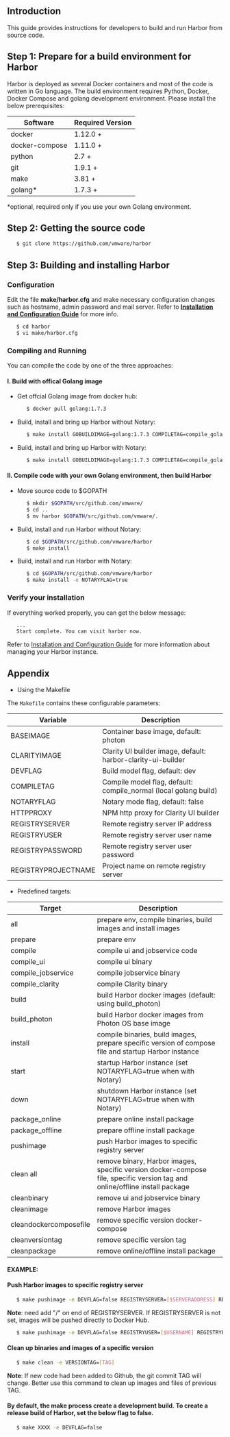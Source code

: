 ## Introduction

This guide provides instructions for developers to build and run Harbor from source code.

## Step 1: Prepare for a build environment for Harbor

Harbor is deployed as several Docker containers and most of the code is written in Go language. The build environment requires Python, Docker, Docker Compose and golang development environment. Please install the below prerequisites:


Software              | Required Version
----------------------|--------------------------
docker                | 1.12.0 +
docker-compose        | 1.11.0 +
python                | 2.7 +
git                   | 1.9.1 +
make                  | 3.81 +
golang*               | 1.7.3 +
*optional, required only if you use your own Golang environment.


## Step 2: Getting the source code

   ```sh
      $ git clone https://github.com/vmware/harbor
   ```

## Step 3: Building and installing Harbor

### Configuration

Edit the file **make/harbor.cfg** and make necessary configuration changes such as hostname, admin password and mail server. Refer to **[Installation and Configuration Guide](installation_guide.md#configuring-harbor)** for more info.

   ```sh
      $ cd harbor
      $ vi make/harbor.cfg
   ```

### Compiling and Running

You can compile the code by one of the three approaches:

#### I. Build with offical Golang image

* Get offcial Golang image from docker hub:

   ```sh
      $ docker pull golang:1.7.3
   ```

*  Build, install and bring up Harbor without Notary:

   ```sh
      $ make install GOBUILDIMAGE=golang:1.7.3 COMPILETAG=compile_golangimage CLARITYIMAGE=vmware/harbor-clarity-ui-builder:1.1.2
   ```

*  Build, install and bring up Harbor with Notary:

   ```sh
      $ make install GOBUILDIMAGE=golang:1.7.3 COMPILETAG=compile_golangimage CLARITYIMAGE=vmware/harbor-clarity-ui-builder:1.1.2 NOTARYFLAG=true
   ```

#### II. Compile code with your own Golang environment, then build Harbor

* Move source code to $GOPATH

   ```sh
      $ mkdir $GOPATH/src/github.com/vmware/
      $ cd ..
      $ mv harbor $GOPATH/src/github.com/vmware/.
   ```

*  Build, install and run Harbor without Notary:

   ```sh
      $ cd $GOPATH/src/github.com/vmware/harbor
      $ make install
   ```

*  Build, install and run Harbor with Notary:

   ```sh
      $ cd $GOPATH/src/github.com/vmware/harbor
      $ make install -e NOTARYFLAG=true
   ```   

### Verify your installation

If everything worked properly, you can get the below message:

   ```sh
      ...
      Start complete. You can visit harbor now.
   ```

Refer to [Installation and Configuration Guide](installation_guide.md#managing-harbors-lifecycle) for more information about managing your Harbor instance.   

## Appendix
* Using the Makefile

The `Makefile` contains these configurable parameters:

Variable           | Description
-------------------|-------------
BASEIMAGE          | Container base image, default: photon
CLARITYIMAGE       | Clarity UI builder image, default: harbor-clarity-ui-builder
DEVFLAG            | Build model flag, default: dev
COMPILETAG         | Compile model flag, default: compile_normal (local golang build)
NOTARYFLAG         | Notary mode flag, default: false
HTTPPROXY          | NPM http proxy for Clarity UI builder
REGISTRYSERVER     | Remote registry server IP address
REGISTRYUSER       | Remote registry server user name
REGISTRYPASSWORD   | Remote registry server user password
REGISTRYPROJECTNAME| Project name on remote registry server

* Predefined targets:

Target              | Description
--------------------|-------------
all                 | prepare env, compile binaries, build images and install images
prepare             | prepare env
compile             | compile ui and jobservice code
compile_ui          | compile ui binary
compile_jobservice  | compile jobservice binary
compile_clarity     | compile Clarity binary
build               | build Harbor docker images (default: using build_photon)
build_photon        | build Harbor docker images from Photon OS base image
install             | compile binaries, build images, prepare specific version of compose file and startup Harbor instance
start               | startup Harbor instance (set NOTARYFLAG=true when with Notary)
down                | shutdown Harbor instance (set NOTARYFLAG=true when with Notary)
package_online      | prepare online install package
package_offline     | prepare offline install package
pushimage           | push Harbor images to specific registry server
clean all           | remove binary, Harbor images, specific version docker-compose file, specific version tag and online/offline install package
cleanbinary         | remove ui and jobservice binary
cleanimage          | remove Harbor images
cleandockercomposefile  | remove specific version docker-compose
cleanversiontag     | remove specific version tag
cleanpackage        | remove online/offline install package

#### EXAMPLE:

#### Push Harbor images to specific registry server

   ```sh
      $ make pushimage -e DEVFLAG=false REGISTRYSERVER=[$SERVERADDRESS] REGISTRYUSER=[$USERNAME] REGISTRYPASSWORD=[$PASSWORD] REGISTRYPROJECTNAME=[$PROJECTNAME]

   ```

   **Note**: need add "/" on end of REGISTRYSERVER. If REGISTRYSERVER is not set, images will be pushed directly to Docker Hub.


   ```sh
      $ make pushimage -e DEVFLAG=false REGISTRYUSER=[$USERNAME] REGISTRYPASSWORD=[$PASSWORD] REGISTRYPROJECTNAME=[$PROJECTNAME]

   ```

#### Clean up binaries and images of a specific version

   ```sh
      $ make clean -e VERSIONTAG=[TAG]

   ```
   **Note**: If new code had been added to Github, the git commit TAG will change. Better use this command to clean up images and files of previous TAG.

#### By default, the make process create a development build. To create a release build of Harbor, set the below flag to false.

   ```sh
      $ make XXXX -e DEVFLAG=false

   ```
